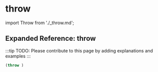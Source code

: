 # throw

import Throw from './_throw.md';

<Throw />

## Expanded Reference: throw

:::tip
TODO: Please contribute to this page by adding explanations and examples
:::

```lisp
(throw )
```
